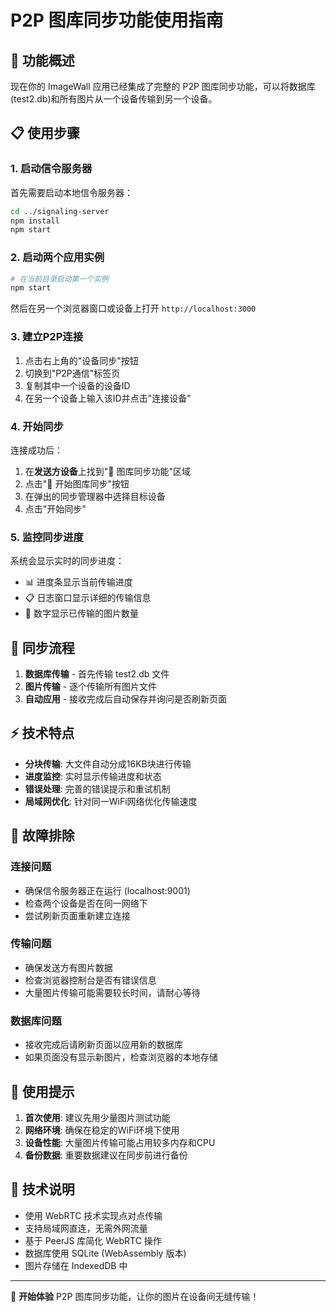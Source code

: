 # P2P 图库同步功能使用指南

## 🎯 功能概述

现在你的 ImageWall 应用已经集成了完整的 P2P 图库同步功能，可以将数据库(test2.db)和所有图片从一个设备传输到另一个设备。

## 📋 使用步骤

### 1. 启动信令服务器
首先需要启动本地信令服务器：
```bash
cd ../signaling-server
npm install
npm start
```

### 2. 启动两个应用实例
```bash
# 在当前目录启动第一个实例
npm start
```

然后在另一个浏览器窗口或设备上打开 `http://localhost:3000`

### 3. 建立P2P连接
1. 点击右上角的"设备同步"按钮
2. 切换到"P2P通信"标签页
3. 复制其中一个设备的设备ID
4. 在另一个设备上输入该ID并点击"连接设备"

### 4. 开始同步
连接成功后：
1. 在**发送方设备**上找到"📁 图库同步功能"区域
2. 点击"🔄 开始图库同步"按钮
3. 在弹出的同步管理器中选择目标设备
4. 点击"开始同步"

### 5. 监控同步进度
系统会显示实时的同步进度：
- 📊 进度条显示当前传输进度
- 📋 日志窗口显示详细的传输信息
- 🔢 数字显示已传输的图片数量

## 🔄 同步流程

1. **数据库传输** - 首先传输 test2.db 文件
2. **图片传输** - 逐个传输所有图片文件
3. **自动应用** - 接收完成后自动保存并询问是否刷新页面

## ⚡ 技术特点

- **分块传输**: 大文件自动分成16KB块进行传输
- **进度监控**: 实时显示传输进度和状态
- **错误处理**: 完善的错误提示和重试机制
- **局域网优化**: 针对同一WiFi网络优化传输速度

## 🔧 故障排除

### 连接问题
- 确保信令服务器正在运行 (localhost:9001)
- 检查两个设备是否在同一网络下
- 尝试刷新页面重新建立连接

### 传输问题
- 确保发送方有图片数据
- 检查浏览器控制台是否有错误信息
- 大量图片传输可能需要较长时间，请耐心等待

### 数据库问题
- 接收完成后请刷新页面以应用新的数据库
- 如果页面没有显示新图片，检查浏览器的本地存储

## 🎉 使用提示

1. **首次使用**: 建议先用少量图片测试功能
2. **网络环境**: 确保在稳定的WiFi环境下使用
3. **设备性能**: 大量图片传输可能占用较多内存和CPU
4. **备份数据**: 重要数据建议在同步前进行备份

## 📖 技术说明

- 使用 WebRTC 技术实现点对点传输
- 支持局域网直连，无需外网流量
- 基于 PeerJS 库简化 WebRTC 操作
- 数据库使用 SQLite (WebAssembly 版本)
- 图片存储在 IndexedDB 中

---

🎯 **开始体验** P2P 图库同步功能，让你的图片在设备间无缝传输！ 